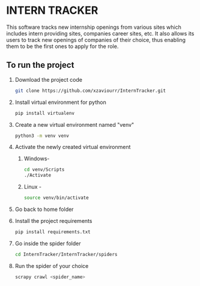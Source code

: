 # INTERN TRACKER

This software tracks new internship openings from various sites which includes intern providing sites, companies career sites, etc. It also allows its users to track new openings of companies of their choice, thus enabling them to be the first ones to apply for the role. 

## To run the project
1. Download the project code
    ```bash
    git clone https://github.com/xzaviourr/InternTracker.git
    ``` 
2. Install virtual environment for python
    ```bash
    pip install virtualenv
    ```
3. Create a new virtual environment named "venv" 
    ```bash
    python3 -m venv venv
    ```

4. Activate the newly created virtual environment  
    1. Windows-  
        ```bash
        cd venv/Scripts
        ./Activate
        ```

    2. Linux -
        ```bash
        source venv/bin/activate
        ```

5. Go back to home folder
6. Install the project requirements
    ```bash
    pip install requirements.txt
    ```

7. Go inside the spider folder
    ```bash
    cd InternTracker/InternTracker/spiders
    ```

9. Run the spider of your choice 
    ```bash
    scrapy crawl <spider_name>
    ```
